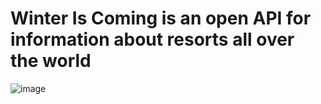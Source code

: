 # Winter Is Coming is an open API for information about resorts all over the world
![image](https://i.etsystatic.com/18896044/r/il/f222c3/2118104760/il_fullxfull.2118104760_ahf1.jpg)
